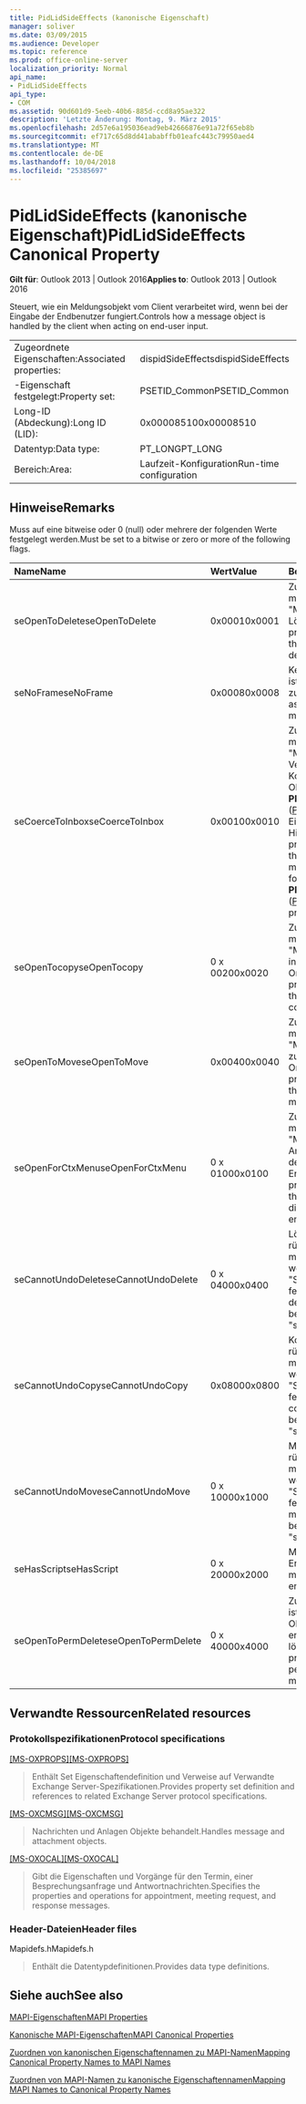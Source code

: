 ```yaml
---
title: PidLidSideEffects (kanonische Eigenschaft)
manager: soliver
ms.date: 03/09/2015
ms.audience: Developer
ms.topic: reference
ms.prod: office-online-server
localization_priority: Normal
api_name:
- PidLidSideEffects
api_type:
- COM
ms.assetid: 90d601d9-5eeb-40b6-885d-ccd8a95ae322
description: 'Letzte Änderung: Montag, 9. März 2015'
ms.openlocfilehash: 2d57e6a195036ead9eb42666876e91a72f65eb8b
ms.sourcegitcommit: ef717c65d8dd41ababffb01eafc443c79950aed4
ms.translationtype: MT
ms.contentlocale: de-DE
ms.lasthandoff: 10/04/2018
ms.locfileid: "25385697"
---
```

# <a name="pidlidsideeffects-canonical-property"></a><span data-ttu-id="e884b-103">PidLidSideEffects (kanonische Eigenschaft)</span><span class="sxs-lookup"><span data-stu-id="e884b-103">PidLidSideEffects Canonical Property</span></span>

  
  
<span data-ttu-id="e884b-104">**Gilt für**: Outlook 2013 | Outlook 2016</span><span class="sxs-lookup"><span data-stu-id="e884b-104">**Applies to**: Outlook 2013 | Outlook 2016</span></span> 
  
<span data-ttu-id="e884b-105">Steuert, wie ein Meldungsobjekt vom Client verarbeitet wird, wenn bei der Eingabe der Endbenutzer fungiert.</span><span class="sxs-lookup"><span data-stu-id="e884b-105">Controls how a message object is handled by the client when acting on end-user input.</span></span>
  
|||
|:-----|:-----|
|<span data-ttu-id="e884b-106">Zugeordnete Eigenschaften:</span><span class="sxs-lookup"><span data-stu-id="e884b-106">Associated properties:</span></span>  <br/> |<span data-ttu-id="e884b-107">dispidSideEffects</span><span class="sxs-lookup"><span data-stu-id="e884b-107">dispidSideEffects</span></span>  <br/> |
|<span data-ttu-id="e884b-108">-Eigenschaft festgelegt:</span><span class="sxs-lookup"><span data-stu-id="e884b-108">Property set:</span></span>  <br/> |<span data-ttu-id="e884b-109">PSETID_Common</span><span class="sxs-lookup"><span data-stu-id="e884b-109">PSETID_Common</span></span>  <br/> |
|<span data-ttu-id="e884b-110">Long-ID (Abdeckung):</span><span class="sxs-lookup"><span data-stu-id="e884b-110">Long ID (LID):</span></span>  <br/> |<span data-ttu-id="e884b-111">0x00008510</span><span class="sxs-lookup"><span data-stu-id="e884b-111">0x00008510</span></span>  <br/> |
|<span data-ttu-id="e884b-112">Datentyp:</span><span class="sxs-lookup"><span data-stu-id="e884b-112">Data type:</span></span>  <br/> |<span data-ttu-id="e884b-113">PT_LONG</span><span class="sxs-lookup"><span data-stu-id="e884b-113">PT_LONG</span></span>  <br/> |
|<span data-ttu-id="e884b-114">Bereich:</span><span class="sxs-lookup"><span data-stu-id="e884b-114">Area:</span></span>  <br/> |<span data-ttu-id="e884b-115">Laufzeit-Konfiguration</span><span class="sxs-lookup"><span data-stu-id="e884b-115">Run-time configuration</span></span>  <br/> |
   
## <a name="remarks"></a><span data-ttu-id="e884b-116">Hinweise</span><span class="sxs-lookup"><span data-stu-id="e884b-116">Remarks</span></span>

<span data-ttu-id="e884b-117">Muss auf eine bitweise oder 0 (null) oder mehrere der folgenden Werte festgelegt werden.</span><span class="sxs-lookup"><span data-stu-id="e884b-117">Must be set to a bitwise or zero or more of the following flags.</span></span>
  
|<span data-ttu-id="e884b-118">**Name**</span><span class="sxs-lookup"><span data-stu-id="e884b-118">**Name**</span></span>|<span data-ttu-id="e884b-119">**Wert**</span><span class="sxs-lookup"><span data-stu-id="e884b-119">**Value**</span></span>|<span data-ttu-id="e884b-120">**Beschreibung**</span><span class="sxs-lookup"><span data-stu-id="e884b-120">**Description**</span></span>|
|:-----|:-----|:-----|
|<span data-ttu-id="e884b-121">seOpenToDelete</span><span class="sxs-lookup"><span data-stu-id="e884b-121">seOpenToDelete</span></span>  <br/> |<span data-ttu-id="e884b-122">0x0001</span><span class="sxs-lookup"><span data-stu-id="e884b-122">0x0001</span></span>  <br/> |<span data-ttu-id="e884b-123">Zusätzliche Verarbeitung muss auf das Objekt "Message" beim Löschen.</span><span class="sxs-lookup"><span data-stu-id="e884b-123">Additional processing is required on the message object when deleting.</span></span>  <br/> |
|<span data-ttu-id="e884b-124">seNoFrame</span><span class="sxs-lookup"><span data-stu-id="e884b-124">seNoFrame</span></span>  <br/> |<span data-ttu-id="e884b-125">0x0008</span><span class="sxs-lookup"><span data-stu-id="e884b-125">0x0008</span></span>  <br/> |<span data-ttu-id="e884b-126">Keine Benutzeroberfläche ist Message-Objekt zugeordnet.</span><span class="sxs-lookup"><span data-stu-id="e884b-126">No UI is associated with the message object.</span></span>  <br/> |
|<span data-ttu-id="e884b-127">seCoerceToInbox</span><span class="sxs-lookup"><span data-stu-id="e884b-127">seCoerceToInbox</span></span>  <br/> |<span data-ttu-id="e884b-128">0x0010</span><span class="sxs-lookup"><span data-stu-id="e884b-128">0x0010</span></span>  <br/> |<span data-ttu-id="e884b-129">Zusätzliche Verarbeitung muss auf das Objekt "Message" beim Verschieben oder Kopieren auf ein Folder-Objekt mit einer **PR_CONTAINER_CLASS** ([PidTagContainerClass](pidtagcontainerclass-canonical-property.md))-Eigenschaft des "IPF. Hinweis".</span><span class="sxs-lookup"><span data-stu-id="e884b-129">Additional processing is required on the message object when moving or copying to a folder object with a **PR_CONTAINER_CLASS** ([PidTagContainerClass](pidtagcontainerclass-canonical-property.md)) property of "IPF.Note".</span></span>  <br/> |
|<span data-ttu-id="e884b-130">seOpenTocopy</span><span class="sxs-lookup"><span data-stu-id="e884b-130">seOpenTocopy</span></span>  <br/> |<span data-ttu-id="e884b-131">0 x 0020</span><span class="sxs-lookup"><span data-stu-id="e884b-131">0x0020</span></span>  <br/> |<span data-ttu-id="e884b-132">Zusätzliche Verarbeitung muss auf das Objekt "Message" beim Kopieren in einen anderen Ordner.</span><span class="sxs-lookup"><span data-stu-id="e884b-132">Additional processing is required on the message object when copying to another folder.</span></span>  <br/> |
|<span data-ttu-id="e884b-133">seOpenToMove</span><span class="sxs-lookup"><span data-stu-id="e884b-133">seOpenToMove</span></span>  <br/> |<span data-ttu-id="e884b-134">0x0040</span><span class="sxs-lookup"><span data-stu-id="e884b-134">0x0040</span></span>  <br/> |<span data-ttu-id="e884b-135">Zusätzliche Verarbeitung muss auf das Objekt "Message" beim Wechsel zu einem anderen Ordner.</span><span class="sxs-lookup"><span data-stu-id="e884b-135">Additional processing is required on the message object when moving to another folder.</span></span>  <br/> |
|<span data-ttu-id="e884b-136">seOpenForCtxMenu</span><span class="sxs-lookup"><span data-stu-id="e884b-136">seOpenForCtxMenu</span></span>  <br/> |<span data-ttu-id="e884b-137">0 x 0100</span><span class="sxs-lookup"><span data-stu-id="e884b-137">0x0100</span></span>  <br/> |<span data-ttu-id="e884b-138">Zusätzliche Verarbeitung muss auf das Objekt "Message" beim Anzeigen von Verben für den Endbenutzer.</span><span class="sxs-lookup"><span data-stu-id="e884b-138">Additional processing is required on the message object when displaying verbs to the end-user.</span></span>  <br/> |
|<span data-ttu-id="e884b-139">seCannotUndoDelete</span><span class="sxs-lookup"><span data-stu-id="e884b-139">seCannotUndoDelete</span></span>  <br/> |<span data-ttu-id="e884b-140">0 x 0400</span><span class="sxs-lookup"><span data-stu-id="e884b-140">0x0400</span></span>  <br/> |<span data-ttu-id="e884b-141">Löschvorgang kann nicht rückgängig zu machen, müssen nicht festgelegt werden, es sei denn, "SeOpenToDelete" festgelegt ist.</span><span class="sxs-lookup"><span data-stu-id="e884b-141">Cannot undo delete operation, must not be set unless "seOpenToDelete" is set.</span></span>  <br/> |
|<span data-ttu-id="e884b-142">seCannotUndoCopy</span><span class="sxs-lookup"><span data-stu-id="e884b-142">seCannotUndoCopy</span></span>  <br/> |<span data-ttu-id="e884b-143">0x0800</span><span class="sxs-lookup"><span data-stu-id="e884b-143">0x0800</span></span>  <br/> |<span data-ttu-id="e884b-144">Kopiervorgang kann nicht rückgängig zu machen, müssen nicht festgelegt werden, es sei denn, "SeOpenTocopy" festgelegt ist.</span><span class="sxs-lookup"><span data-stu-id="e884b-144">Cannot undo copy operation, must not be set unless "seOpenTocopy" is set.</span></span>  <br/> |
|<span data-ttu-id="e884b-145">seCannotUndoMove</span><span class="sxs-lookup"><span data-stu-id="e884b-145">seCannotUndoMove</span></span>  <br/> |<span data-ttu-id="e884b-146">0 x 1000</span><span class="sxs-lookup"><span data-stu-id="e884b-146">0x1000</span></span>  <br/> |<span data-ttu-id="e884b-147">Move-Vorgang kann nicht rückgängig zu machen, müssen nicht festgelegt werden, es sei denn, "SeOpenToMove" festgelegt ist.</span><span class="sxs-lookup"><span data-stu-id="e884b-147">Cannot undo move operation, must not be set unless "seOpenToMove" is set.</span></span>  <br/> |
|<span data-ttu-id="e884b-148">seHasScript</span><span class="sxs-lookup"><span data-stu-id="e884b-148">seHasScript</span></span>  <br/> |<span data-ttu-id="e884b-149">0 x 2000</span><span class="sxs-lookup"><span data-stu-id="e884b-149">0x2000</span></span>  <br/> |<span data-ttu-id="e884b-150">Message-Objekts enthält Endbenutzer Skript.</span><span class="sxs-lookup"><span data-stu-id="e884b-150">The message object contains end-user script.</span></span>  <br/> |
|<span data-ttu-id="e884b-151">seOpenToPermDelete</span><span class="sxs-lookup"><span data-stu-id="e884b-151">seOpenToPermDelete</span></span>  <br/> |<span data-ttu-id="e884b-152">0 x 4000</span><span class="sxs-lookup"><span data-stu-id="e884b-152">0x4000</span></span>  <br/> |<span data-ttu-id="e884b-153">Zusätzliche Verarbeitung ist erforderlich, um das Objekt "Message" endgültig löschen.</span><span class="sxs-lookup"><span data-stu-id="e884b-153">Additional processing is required to permanently delete the message object.</span></span>  <br/> |
   
## <a name="related-resources"></a><span data-ttu-id="e884b-154">Verwandte Ressourcen</span><span class="sxs-lookup"><span data-stu-id="e884b-154">Related resources</span></span>

### <a name="protocol-specifications"></a><span data-ttu-id="e884b-155">Protokollspezifikationen</span><span class="sxs-lookup"><span data-stu-id="e884b-155">Protocol specifications</span></span>

<span data-ttu-id="e884b-156">[[MS-OXPROPS]](https://msdn.microsoft.com/library/f6ab1613-aefe-447d-a49c-18217230b148%28Office.15%29.aspx)</span><span class="sxs-lookup"><span data-stu-id="e884b-156">[[MS-OXPROPS]](https://msdn.microsoft.com/library/f6ab1613-aefe-447d-a49c-18217230b148%28Office.15%29.aspx)</span></span>
  
> <span data-ttu-id="e884b-157">Enthält Set Eigenschaftendefinition und Verweise auf Verwandte Exchange Server-Spezifikationen.</span><span class="sxs-lookup"><span data-stu-id="e884b-157">Provides property set definition and references to related Exchange Server protocol specifications.</span></span>
    
<span data-ttu-id="e884b-158">[[MS-OXCMSG]](https://msdn.microsoft.com/library/7fd7ec40-deec-4c06-9493-1bc06b349682%28Office.15%29.aspx)</span><span class="sxs-lookup"><span data-stu-id="e884b-158">[[MS-OXCMSG]](https://msdn.microsoft.com/library/7fd7ec40-deec-4c06-9493-1bc06b349682%28Office.15%29.aspx)</span></span>
  
> <span data-ttu-id="e884b-159">Nachrichten und Anlagen Objekte behandelt.</span><span class="sxs-lookup"><span data-stu-id="e884b-159">Handles message and attachment objects.</span></span>
    
<span data-ttu-id="e884b-160">[[MS-OXOCAL]](https://msdn.microsoft.com/library/09861fde-c8e4-4028-9346-e7c214cfdba1%28Office.15%29.aspx)</span><span class="sxs-lookup"><span data-stu-id="e884b-160">[[MS-OXOCAL]](https://msdn.microsoft.com/library/09861fde-c8e4-4028-9346-e7c214cfdba1%28Office.15%29.aspx)</span></span>
  
> <span data-ttu-id="e884b-161">Gibt die Eigenschaften und Vorgänge für den Termin, einer Besprechungsanfrage und Antwortnachrichten.</span><span class="sxs-lookup"><span data-stu-id="e884b-161">Specifies the properties and operations for appointment, meeting request, and response messages.</span></span>
    
### <a name="header-files"></a><span data-ttu-id="e884b-162">Header-Dateien</span><span class="sxs-lookup"><span data-stu-id="e884b-162">Header files</span></span>

<span data-ttu-id="e884b-163">Mapidefs.h</span><span class="sxs-lookup"><span data-stu-id="e884b-163">Mapidefs.h</span></span>
  
> <span data-ttu-id="e884b-164">Enthält die Datentypdefinitionen.</span><span class="sxs-lookup"><span data-stu-id="e884b-164">Provides data type definitions.</span></span>
    
## <a name="see-also"></a><span data-ttu-id="e884b-165">Siehe auch</span><span class="sxs-lookup"><span data-stu-id="e884b-165">See also</span></span>



[<span data-ttu-id="e884b-166">MAPI-Eigenschaften</span><span class="sxs-lookup"><span data-stu-id="e884b-166">MAPI Properties</span></span>](mapi-properties.md)
  
[<span data-ttu-id="e884b-167">Kanonische MAPI-Eigenschaften</span><span class="sxs-lookup"><span data-stu-id="e884b-167">MAPI Canonical Properties</span></span>](mapi-canonical-properties.md)
  
[<span data-ttu-id="e884b-168">Zuordnen von kanonischen Eigenschaftennamen zu MAPI-Namen</span><span class="sxs-lookup"><span data-stu-id="e884b-168">Mapping Canonical Property Names to MAPI Names</span></span>](mapping-canonical-property-names-to-mapi-names.md)
  
[<span data-ttu-id="e884b-169">Zuordnen von MAPI-Namen zu kanonische Eigenschaftennamen</span><span class="sxs-lookup"><span data-stu-id="e884b-169">Mapping MAPI Names to Canonical Property Names</span></span>](mapping-mapi-names-to-canonical-property-names.md)

